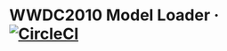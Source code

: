 # WWDC2010 Model Loader &middot; [![CircleCI](https://circleci.com/gh/PatriceVignola/wwdc2010-model-loader/tree/master.svg?style=svg)](https://circleci.com/gh/PatriceVignola/wwdc2010-model-loader/tree/master)
